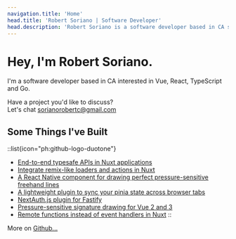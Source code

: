 ```yaml
---
navigation.title: 'Home'
head.title: 'Robert Soriano | Software Developer'
head.description: 'Robert Soriano is a software developer based in CA specializing in building websites and applications.'
---
```


# Hey, I'm Robert Soriano.

I'm a software developer based in CA interested in Vue, React, TypeScript and Go.

Have a project you'd like to discuss? <br />
Let's chat [sorianorobertc@gmail.com](mailto:sorianorobertc@gmail.com?Subject=Hello)

## Some Things I've Built

::list{icon="ph:github-logo-duotone"}
- [End-to-end typesafe APIs in Nuxt applications](https://github.com/wobsoriano/trpc-nuxt)
- [Integrate remix-like loaders and actions in Nuxt](https://github.com/wobsoriano/numix)
- [A React Native component for drawing perfect pressure-sensitive freehand lines](https://github.com/wobsoriano/rn-perfect-sketch-canvas)
- [A lightweight plugin to sync your pinia state across browser tabs](https://github.com/wobsoriano/pinia-shared-state)
- [NextAuth.js plugin for Fastify](https://github.com/wobsoriano/fastify-next-auth)
- [Pressure-sensitive signature drawing for Vue 2 and 3](https://github.com/wobsoriano/v-perfect-signature)
- [Remote functions instead of event handlers in Nuxt](https://github.com/wobsoriano/nuxt-remote-fn)
::

More on [Github...](https://github.com/wobsoriano)
